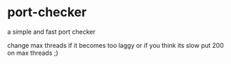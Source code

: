 # port-checker
a simple and fast port checker

change max threads if it becomes too laggy or if you think its slow put 200 on max threads ;)
